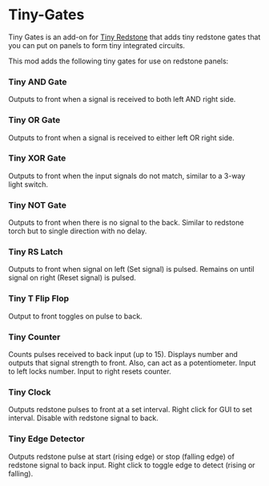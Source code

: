# Tiny-Gates
Tiny Gates is an add-on for [Tiny Redstone](https://www.curseforge.com/minecraft/mc-mods/tiny-redstone "Tiny Redstone") that adds tiny redstone gates that you can put on panels to form tiny integrated circuits.


This mod adds the following tiny gates for use on redstone panels:
### Tiny AND Gate
Outputs to front when a signal is received to both left AND right side.

### Tiny OR Gate
Outputs to front when a signal is received to either left OR right side.

### Tiny XOR Gate
Outputs to front when the input signals do not match, similar to a 3-way light switch.

### Tiny NOT Gate
Outputs to front when there is no signal to the back. Similar to redstone torch but to single direction with no delay.

### Tiny RS Latch
Outputs to front when signal on left (Set signal) is pulsed. Remains on until signal on right (Reset signal) is pulsed.

### Tiny T Flip Flop
Output to front toggles on pulse to back.

### Tiny Counter
Counts pulses received to back input (up to 15). Displays number and outputs that signal strength to front.
Also, can act as a potentiometer.
Input to left locks number. Input to right resets counter.

### Tiny Clock
Outputs redstone pulses to front at a set interval.
Right click for GUI to set interval.
Disable with redstone signal to back.

### Tiny Edge Detector
Outputs redstone pulse at start (rising edge) or stop (falling edge) of redstone signal to back input.
Right click to toggle edge to detect (rising or falling).
